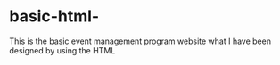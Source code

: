 # basic-html-
This is the basic event management program website what I have been designed by using the HTML 
